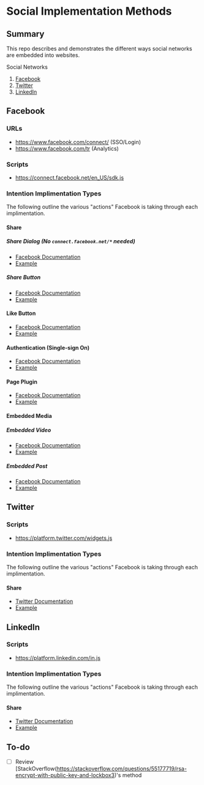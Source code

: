 # Social Implementation Methods

## Summary

This repo describes and demonstrates the different ways social networks are embedded into websites.

Social Networks

1. [Facebook](#facebook)
2. [Twitter](#twitter)
3. [LinkedIn](#linkedin)

## Facebook

### URLs

+ https://www.facebook.com/connect/ (SSO/Login)
+ https://www.facebook.com/tr (Analytics)

### Scripts

+ https://connect.facebook.net/en_US/sdk.js

### Intention Implimentation Types

The following outline the various "actions" Facebook is taking through each implimentation.

#### Share

##### Share Dialog (No `connect.facebook.net/*`  needed)

+ [Facebook Documentation](https://developers.facebook.com/docs/sharing/reference/share-dialog)
+ [Example](/social-implementation-examples/facebook/share-dialog)

##### Share Button

+ [Facebook Documentation](https://developers.facebook.com/docs/plugins/share-button)
+ [Example](/social-implementation-examples/facebook/share-button)

#### Like Button

+ [Facebook Documentation](https://developers.facebook.com/docs/plugins/like-button)
+ [Example](/social-implementation-examples/facebook/like-button)

#### Authentication (Single-sign On)

+ [Facebook Documentation](https://developers.facebook.com/docs/facebook-login/)
+ [Example](/social-implementation-examples/facebook/login)

#### Page Plugin

+ [Facebook Documentation](https://developers.facebook.com/docs/plugins/page-plugin/)
+ [Example](/social-implementation-examples/facebook/page-plugin)

#### Embedded Media

##### Embedded Video

+ [Facebook Documentation](https://developers.facebook.com/docs/plugins/embedded-video-player/)
+ [Example](/social-implementation-examples/facebook/embedded-video)

##### Embedded Post

+ [Facebook Documentation](https://developers.facebook.com/docs/plugins/embedded-posts)
+ [Example](/social-implementation-examples/facebook/embedded-post)

<!-- #### Post

### Advertising

### Research/Survey -->

## Twitter

<!-- ### URLs

+ https://www.facebook.com/connect/ (SSO/Login)
+ https://www.facebook.com/tr (Analytics) -->

### Scripts

+ https://platform.twitter.com/widgets.js

### Intention Implimentation Types

The following outline the various "actions" Facebook is taking through each implimentation.

#### Share

+ [Twitter Documentation](https://developer.twitter.com/en/docs/twitter-for-websites/log-in-with-twitter/guides/browser-sign-in-flow)
+ [Example](/social-implementation-examples/twitter/tweet)

## LinkedIn

<!-- ### URLs

+ https://www.facebook.com/connect/ (SSO/Login)
+ https://www.facebook.com/tr (Analytics) -->

### Scripts

+ https://platform.linkedin.com/in.js

### Intention Implimentation Types

The following outline the various "actions" Facebook is taking through each implimentation.

#### Share

+ [Twitter Documentation](https://docs.microsoft.com/en-us/linkedin/consumer/integrations/self-serve/plugins/share-plugin)
+ [Example](/social-implementation-examples/linkedin/share)

## To-do

- [ ] Review [StackOverflow(https://stackoverflow.com/questions/55177719/rsa-encrypt-with-public-key-and-lockbox3)'s method
